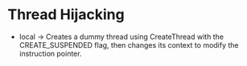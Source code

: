 
# Thread Hijacking


- local -> Creates a dummy thread using CreateThread with the CREATE_SUSPENDED flag, then changes its context to modify the instruction pointer.
